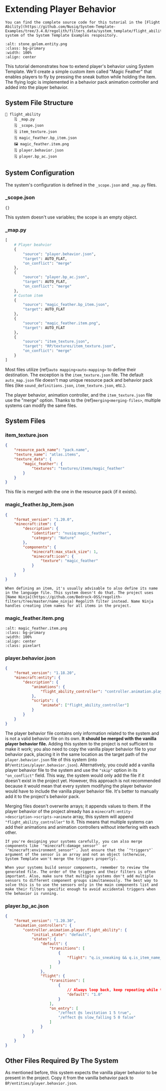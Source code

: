 # Extending Player Behavior

```{note}
You can find the complete source code for this tutorial in the [Flight Ability](https://github.com/Nusiq/System-Template-Examples/tree/3.4.0/regolith/filters_data/system_template/flight_ability) system of the System Template Examples respository.
```

```{image} ./extending_player_behavior/result.png
:alt: stone_golem.entity.png
:class: bg-primary
:width: 100%
:align: center
```

This tutorial demonstrates how to extend player's behavior using System Template. We'll create a simple custom item called "Magic Feather" that enables players to fly by pressing the sneak button while holding the item. The flying logic is implemented in a behavior pack animation controller and added into the player behavior.

## System File Structure

```text
📁 flight_ability
    🗒️ _map.py
    🗒️ _scope.json
    🗒️ item_texture.json
    🗒️ magic_feather.bp_item.json
    🖼️ magic_feather.item.png
    🗒️ player.behavior.json
    🗒️ player.bp_ac.json
```

## System Configuration

The system's configuration is defined in the `_scope.json` and `_map.py` files.

### _scope.json
```
{}
```
This system doesn't use variables; the scope is an empty object.

### _map.py

```python
[
    # Player beahvior
    {
        "source": "player.behavior.json",
        "target": AUTO_FLAT,
        "on_conflict": "merge"
    },
    {
        "source": "player.bp_ac.json",
        "target": AUTO_FLAT,
        "on_conflict": "merge"
    },
    # Custom item
    {
        "source": "magic_feather.bp_item.json",
        "target": AUTO_FLAT
    },
    {
        "source": "magic_feather.item.png",
        "target": AUTO_FLAT
    },
    {
        "source": "item_texture.json",
        "target": "RP/textures/item_texture.json",
        "on_conflict": "merge"
    }
]
```

Most files utilize {ref}`auto mapping<auto-mapping>` to define their destination. The exception is the `item_texture.json` file. The default `auto_map.json` file doesn't map unique resource pack and behavior pack files (like `sound_definitions.json`, `item_texture.json`, etc.).

The player behavior, animation controller, and the `item_texture.json` file use the "merge" option. Thanks to the {ref}`merging<merging-files>`, multiple systems can modify the same files.

## System Files
### item_texture.json
```json
{
	"resource_pack_name": "pack.name",
	"texture_name": "atlas.items",
	"texture_data": {
		"magic_feather": {
			"textures": "textures/items/magic_feather"
		}
	}
}
```
This file is merged with the one in the resource pack (if it exists).

### magic_feather.bp_item.json
```json
{
	"format_version": "1.20.0",
	"minecraft:item": {
		"description": {
			"identifier": "nusiq:magic_feather",
			"category": "Nature"
		},
		"components": {
			"minecraft:max_stack_size": 1,
			"minecraft:icon": {
				"texture": "magic_feather"
			}
		}
	}
}
```

```{note}
When defining an item, it's usually advisable to also define its name in the language file. This system doesn't do that. The project uses [Name Ninja](https://github.com/Bedrock-OSS/regolith-filters/tree/master/name_ninja) Regolith filter instead. Name Ninja handles creating item names for all items in the project.
```

### magic_feather.item.png
```{image} ./extending_player_behavior/magic_feather.item.png
:alt: magic_feather.item.png
:class: bg-primary
:width: 100%
:align: center
:class: pixelart
```

### player.behavior.json
```json
{
	"format_version": "1.18.20",
	"minecraft:entity": {
		"description": {
			"animations": {
				"flight_ability_controller": "controller.animation.player.flight_ability"
			},
			"scripts": {
				"animate": ["flight_ability_controller"]
			}
		}
	}
}
```

The player behavior file contains only information related to the system and is not a valid behavior file on its own. **It should be merged with the vanilla player behavior file.** Adding this system to the project is not sufficient to make it work; you also need to copy the vanilla player behavior file to your behavior pack, placing it in the same location as the target path of the `player.behavior.json` file of this system (into `BP/entities/player.behavior.json`). Alternatively, you could add a vanilla player behavior file to the system and use the `"skip"` option in its `"on_conflict"` field. This way, the system would only add the file if it doesn't exist in the project yet. However, this approach is not recommended because it would mean that every system modifying the player behavior would have to include the vanilla player behavior file. It's better to manually add it to the project's behavior pack.

Merging files doesn't overwrite arrays; it appends values to them. If the player behavior of the project already has a `minecraft:entity->description->scripts->animate` array, this system will append `"flight_ability_controller"` to it. This means that multiple systems can add their animations and animation controllers without interfering with each other.

```{note}
If you're designing your systems carefully, you can also merge components like `"minecraft:damage_sensor"` or `"minecraft:environment_sensor"`. Just ensure that the `"triggers"` argument of the sensor is an array and not an object (otherwise, System Template won't merge the triggers properly).

When your systems build sensor components, remember to review the generated file. The order of the triggers and their filters is often important. Also, make sure that multiple systems don't add multiple sensors to different component groups simultaneously. The best way to solve this is to use the sensors only in the main components list and make their filters specific enough to avoid accidental triggers when the behavior is running.
```

### player.bp_ac.json
```json
{
	"format_version": "1.20.30",
	"animation_controllers": {
		"controller.animation.player.flight_ability": {
			"initial_state": "default",
			"states": {
				"default": {
					"transitions": [
						{
							"flight": "q.is_sneaking && q.is_item_name_any('slot.weapon.mainhand', 'nusiq:magic_feather')"
						}
					]
				},
				"flight": {
					"transitions": [
						{
							// Always loop back, keep repeating while the player is sneaking with the feather
							"default": "1.0"
						}
					],
					"on_entry": [
						"/effect @s levitation 1 5 true",
						"/effect @s slow_falling 5 0 false"
					]
				}
			}
		}
	}
}
```

## Other Files Required By The System

As mentioned before, this system expects the vanilla player behavior to be present in the project. Copy it from the vanilla behavior pack to `BP/entities/player.behavior.json`.
